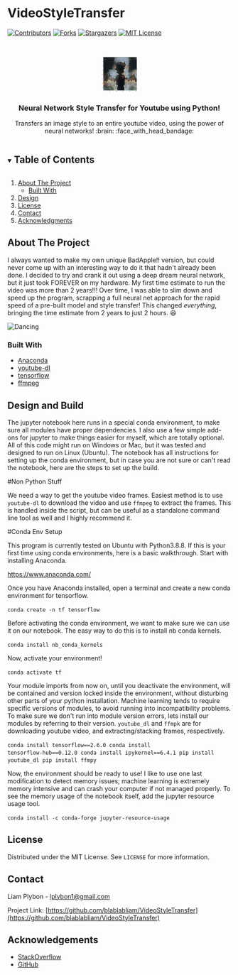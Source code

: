 # VideoStyleTransfer




<!-- PROJECT SHIELDS -->
<!--
*** I'm using markdown "reference style" links for readability.
*** Reference links are enclosed in brackets [ ] instead of parentheses ( ).
*** See the bottom of this document for the declaration of the reference variables
*** for contributors-url, forks-url, etc. This is an optional, concise syntax you may use.
*** https://www.markdownguide.org/basic-syntax/#reference-style-links
-->
[![Contributors][contributors-shield]][contributors-url]
[![Forks][forks-shield]][forks-url]
[![Stargazers][stars-shield]][stars-url]
[![MIT License][license-shield]][license-url]



<!-- PROJECT LOGO -->
<br />
<p align="center">
  <a href="https://github.com/blablabliam/VideoStyleTransfer">
    <img src="images/Scarlet.jpg" alt="Scarlet" width="80" height="80">
  </a>

  <h3 align="center">Neural Network Style Transfer for Youtube using Python!</h3>

  <p align="center">
     Transfers an image style to an entire youtube video, using the power of neural networks! :brain: :face_with_head_bandage:
  </p>
</p>



<!-- TABLE OF CONTENTS -->
<details open="open">
  <summary><h2 style="display: inline-block">Table of Contents</h2></summary>
  <ol>
    <li>
      <a href="#about-the-project">About The Project</a>
      <ul>
        <li><a href="#built-with">Built With</a></li>
      </ul>
    </li>
    <li><a href="#design">Design</a></li>
    <li><a href="#license">License</a></li>
    <li><a href="#contact">Contact</a></li>
    <li><a href="#acknowledgements">Acknowledgments</a></li>
  </ol>
</details>



<!-- ABOUT THE PROJECT -->
## About The Project

I always wanted to make my own unique BadApple!! version, but could never come up with an interesting way to do it that hadn't already been done. I decided to try and crank it out using a deep dream neural network, but it just took FOREVER on my hardware. My first time estimate to run the video was more than 2 years!!! Over time, I was able to slim down and speed up the program, scrapping a full neural net approach for the rapid speed of a pre-built model and style transfer! This changed *everything*, bringing the time estimate from 2 years to just 2 hours. :satisfied:

![Dancing](image/dancing.gif)


### Built With

* [Anaconda](www.anaconda.com)
* [youtube-dl](https://youtube-dl.org/)
* [tensorflow](https://www.tensorflow.org/)
* [ffmpeg](https://www.ffmpeg.org/)


<!-- DESIGN DESCRIPTION -->
## Design and Build

The jupyter notebook here runs in a special conda environment, to make sure all modules have proper dependencies. I also use a few simple add-ons for jupyter to make things easier for myself, which are totally optional. All of this code might run on Windows or Mac, but it was tested and designed to run on Linux (Ubuntu). The notebook has all instructions for setting up the conda environment, but in case you are not sure or can't read the notebook, here are the steps to set up the build. 

#Non Python Stuff

We need a way to get the youtube video frames. Easiest method is to use <code>youtube-dl</code> to download the video and use <code>ffmpeg</code> to extract the frames. This is handled inside the script, but can be useful as a standalone command line tool as well and I highly recommend it. 

#Conda Env Setup

This program is currently tested on Ubuntu with Python3.8.8. If this is your first time using conda environments, here is a basic walkthrough. Start with installing Anaconda. 

https://www.anaconda.com/

Once you have Anaconda installed, open a terminal and create a new conda environment for tensorflow. 

<code>conda create -n tf tensorflow</code>

Before activating the conda environment, we want to make sure we can use it on our notebook. The easy way to do this is to install nb conda kernels.

<code>conda install nb_conda_kernels</code> 

Now, activate your environment!

<code>conda activate tf</code>

Your module imports from now on, until you deactivate the environment, will be contained and version locked inside the environment, without disturbing other parts of your python installation. Machine learning tends to require specific versions of modules, to avoid running into incompatibility problems. To make sure we don't run into module version errors, lets install our modules by referring to their version. <code>youtube_dl</code> and <code>ffmpk</code> are for downloading youtube video, and extracting/stacking frames, respectively. 

<code>conda install tensorflow==2.6.0
conda install tensorflow-hub==0.12.0
conda install ipykernel==6.4.1
pip install youtube_dl
pip install ffmpy</code>

Now, the environment should be ready to use! I like to use one last modification to detect memory issues; machine learning is extremely memory intensive and can crash your computer if not managed properly. To see the memory usage of the notebook itself, add the jupyter resource usage tool. 

<code>conda install -c conda-forge jupyter-resource-usage</code>

<!-- LICENSE -->
## License

Distributed under the MIT License. See `LICENSE` for more information.


<!-- CONTACT -->
## Contact

Liam Plybon - lplybon1@gmail.com

Project Link: [https://github.com/blablabliam/VideoStyleTransfer](https://github.com/blablabliam/VideoStyleTransfer)



<!-- ACKNOWLEDGEMENTS -->
## Acknowledgements

* [StackOverflow](https://stackoverflow.com/)
* [GitHub](https://github.com/)



<!-- MARKDOWN LINKS & IMAGES -->
<!-- https://www.markdownguide.org/basic-syntax/#reference-style-links -->
[contributors-shield]: https://img.shields.io/github/contributors/blablabliam/VideoStyleTransfer.svg?style=for-the-badge
[contributors-url]: https://github.com/blablabliam/VideoStyleTransfer/graphs/contributors
[forks-shield]: https://img.shields.io/github/forks/blablabliam/VideoStyleTransfer.svg?style=for-the-badge
[forks-url]: https://github.com/blablabliam/VideoStyleTransfer/network/members
[stars-shield]: https://img.shields.io/github/stars/blablabliam/VideoStyleTransfer.svg?style=for-the-badge
[stars-url]: https://github.com/blablabliam/VideoStyleTransfer/stargazers
[issues-shield]: https://img.shields.io/github/issues/blablabliam/VideoStyleTransfer.svg?style=for-the-badge
[issues-url]: https://github.com/blablabliam/VideoStyleTransfer/issues
[license-shield]: https://img.shields.io/github/license/blablabliam/VideoStyleTransfer.svg?style=for-the-badge
[license-url]: https://github.com/blablabliam/VideoStyleTransfer/blob/master/LICENSE.txt
